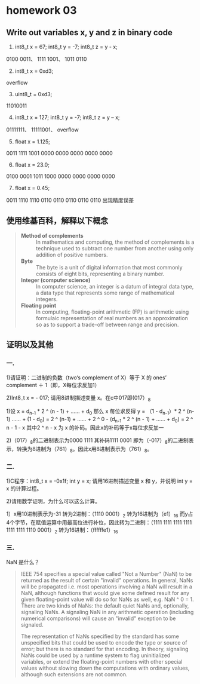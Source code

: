 # homework 03

## Write out variables x, y and z in binary code 

1) int8_t x = 67; int8_t y = -7; int8_t z = y - x;

0100 0011、 1111 1001、 1011 0110  

2) int8_t x = 0xd3;

overflow

3) uint8_t = 0xd3;

11010011

4) int8_t x = 127; int8_t y = -7; int8_t z = y – x;

01111111、 11111001、 overflow

5) float x = 1.125;

0011 1111 1001 0000 0000 0000 0000 0000

6) float x = 23.0;

0100 0001 1011 1000 0000 0000 0000 0000

7) float x = 0.45;

0011 1110 1110 0110 0110 0110 0110 0110 出现精度误差

## 使用维基百科，解释以下概念

><dl>
><dt><strong>Method of complements</strong></dt>
><dd>In mathematics and computing, the method of complements is a technique used to subtract one number from another using only addition of positive numbers.</dd>
><dt><strong>Byte</strong></dt>
><dd>The byte is a unit of digital information that most commonly consists of eight bits, representing a binary number.</dd>
><dt><strong>Integer (computer science)</strong></dt>
><dd>In computer science, an integer is a datum of integral data type, a data type that represents some range of mathematical integers.</dd>
><dt><strong>Floating point</strong></dt>
><dd>In computing, floating-point arithmetic (FP) is arithmetic using formulaic representation of real numbers as an approximation so as to support a trade-off between range and precision. </dd>
</dl>

## 证明以及其他

### 一.

1)请证明：二进制的负数（two‘s complement of X）等于 X 的 ones’ complement ＋ 1（即，X每位求反加1）

2)Int8_t x = - 017; 请用8进制描述变量 x。在c中017即(017）<sub>8</sub>

1)设 x = d<sub>n-1</sub> * 2 ^ (n - 1) + …… + d<sub>0</sub> 那么 x 每位求反得 y = （1 - d<sub>n-1</sub>）* 2 ^ (n-1) …… + (1 - d<sub>0</sub>) =  2 ^ (n-1) + …… + 2 ^ 0 - (d<sub>n-1</sub> * 2 ^ (n - 1) + …… + d<sub>0</sub>) = 2 ^ n - 1 - x  其中2 ^ n - x 为 x 的补码。因此x的补码等于x每位求反加一

2)（017）<sub>8</sub>的二进制表示为0000 1111 其补码1111 0001 即为（-017）<sub>8</sub>的二进制表示，转换为8进制为（761）<sub>8</sub>。因此x用8进制表示为（761）<sub>8</sub>。

### 二.

1)C程序：int8_t x = -0x1f; int y = x; 请用16进制描述变量 x 和 y，并说明 int y = x 的计算过程。

2)请用数学证明，为什么可以这么计算。

1）x用10进制表示为-31 转为2进制：（1110 0001）<sub>2</sub> 转为16进制为（e1）<sub>16</sub> 而y占4个字节，在赋值运算中用最高位进行补位，因此转为二进制：（1111 1111 1111 1111 1111 1111 1110 0001）<sub>2</sub> 转为16进制：（ffffffe1）<sub>16</sub>


### 三.

NaN 是什么？


>IEEE 754 specifies a special value called "Not a Number" (NaN) to be returned as the result of certain "invalid" operations. In general, NaNs will be propagated i.e. most operations involving a NaN will result in a NaN, although functions that would give some defined result for any given floating-point value will do so for NaNs as well, e.g. NaN ^ 0 = 1. There are two kinds of NaNs: the default quiet NaNs and, optionally, signaling NaNs. A signaling NaN in any arithmetic operation (including numerical comparisons) will cause an "invalid" exception to be signaled.
>
>The representation of NaNs specified by the standard has some unspecified bits that could be used to encode the type or source of error; but there is no standard for that encoding. In theory, signaling NaNs could be used by a runtime system to flag uninitialized variables, or extend the floating-point numbers with other special values without slowing down the computations with ordinary values, although such extensions are not common.